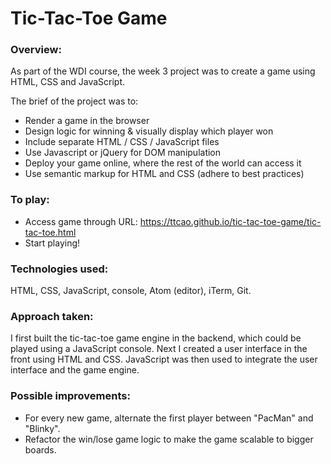 # Tic-Tac-Toe Game

### Overview:
As part of the WDI course, the week 3 project was to create a game using HTML, CSS and JavaScript.

The brief of the project was to:
- Render a game in the browser
- Design logic for winning & visually display which player won
- Include separate HTML / CSS / JavaScript files
- Use Javascript or jQuery for DOM manipulation
- Deploy your game online, where the rest of the world can access it
- Use semantic markup for HTML and CSS (adhere to best practices)

### To play:
- Access game through URL: https://ttcao.github.io/tic-tac-toe-game/tic-tac-toe.html
- Start playing!

### Technologies used:
HTML, CSS, JavaScript, console, Atom (editor), iTerm, Git.

### Approach taken:
I first built the tic-tac-toe game engine in the backend, which could be played using a JavaScript console. Next I created a user interface in the front using HTML and CSS. JavaScript was then used to integrate the user interface and the game engine.

### Possible improvements:
- For every new game, alternate the first player between "PacMan" and "Blinky".
- Refactor the win/lose game logic to make the game scalable to bigger boards.

